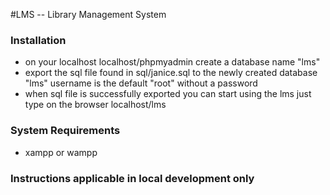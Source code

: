 #LMS  -- Library Management System


### Installation

  - on your localhost localhost/phpmyadmin create a database name "lms"
  - export the sql file found in sql/janice.sql to the newly created database "lms" username is the default "root" without a password
  - when sql file is successfully exported  you can start using the lms just type on the browser localhost/lms
  

### System Requirements

  - xampp or wampp
  
  
### Instructions applicable in local development only
